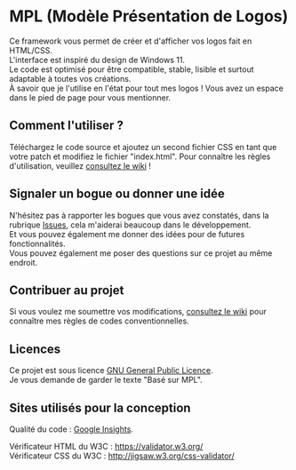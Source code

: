 
# MPL (Modèle Présentation de Logos)
  

Ce framework vous permet de créer et d'afficher vos logos fait en HTML/CSS.  
L'interface est inspiré du design de Windows 11.  
Le code est optimisé pour être compatible, stable, lisible et surtout adaptable à toutes vos créations.  
À savoir que je l'utilise en l'état pour tout mes logos !
Vous avez un espace dans le pied de page pour vous mentionner.
  
## Comment l'utiliser ?

  

Téléchargez le code source et ajoutez un second fichier CSS en tant que votre patch et modifiez le fichier "index.html". 
Pour connaître les règles d'utilisation, veuillez <a href="https://github.com/alcapitan/mpl/wiki">consultez le wiki</a> !  

  
## Signaler un bogue ou donner une idée

  
N'hésitez pas à rapporter les bogues que vous avez constatés, dans la rubrique <a href="https://github.com/alcapitan/mpl/issues">Issues</a>, cela m'aiderai beaucoup dans le développement.  
Et vous pouvez également me donner des idées pour de futures fonctionnalités.  
Vous pouvez également me poser des questions sur ce projet au même endroit.  

  
## Contribuer au projet

  
Si vous voulez me soumettre vos modifications, <a href="https://github.com/alcapitan/mpl/wiki">consultez le wiki</a> pour connaître mes règles de codes conventionnelles.  

## Licences

Ce projet est sous licence <a href="https://github.com/alcapitan/mpl/blob/public/LICENSE.md">GNU General Public Licence</a>.  
Je vous demande de garder le texte "Basé sur MPL".

  
## Sites utilisés pour la conception
  
Qualité du code : <a href="https://developers.google.com/speed/pagespeed/insights/?hl=fr">Google Insights</a>.  

Vérificateur HTML du W3C : https://validator.w3.org/  
Vérificateur CSS du W3C : http://jigsaw.w3.org/css-validator/  
